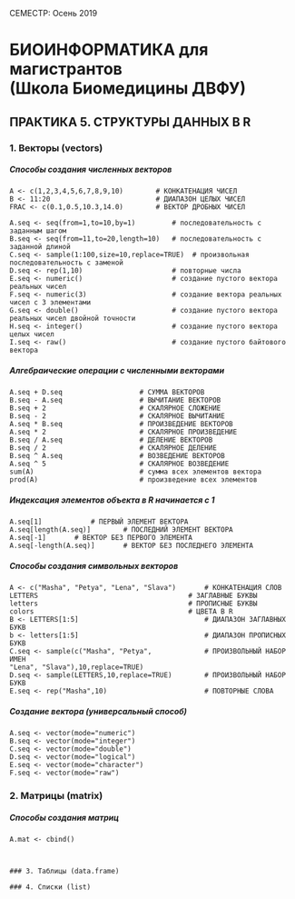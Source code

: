 СЕМЕСТР: Осень 2019

# БИОИНФОРМАТИКА для магистрантов<br/>(Школа Биомедицины ДВФУ)

## ПРАКТИКА 5. СТРУКТУРЫ ДАННЫХ В R

### 1. Векторы (vectors)

##### Способы создания численных векторов
```
A <- c(1,2,3,4,5,6,7,8,9,10)		# КОНКАТЕНАЦИЯ ЧИСЕЛ
B <- 11:20							# ДИАПАЗОН ЦЕЛЫХ ЧИСЕЛ
FRAC <- c(0.1,0.5,10.3,14.0)		# ВЕКТОР ДРОБНЫХ ЧИСЕЛ

A.seq <- seq(from=1,to=10,by=1)			# последовательность с заданным шагом
B.seq <- seq(from=11,to=20,length=10)	# последовательность с заданной длиной
С.seq <- sample(1:100,size=10,replace=TRUE)  # произвольная последовательность с заменой
D.seq <- rep(1,10)						# повторные числа
E.seq <- numeric()						# создание пустого вектора реальных чисел
F.seq <- numeric(3)						# создание вектора реальных чисел с 3 элементами
G.seq <- double()						# создание пустого вектора реальных чисел двойной точности
H.seq <- integer()						# создание пустого вектора целых чисел
I.seq <- raw()							# создание пустого байтового вектора
```

##### Алгебраические операции с численными векторами
```
A.seq + D.seq					# СУММА ВЕКТОРОВ
B.seq - A.seq					# ВЫЧИТАНИЕ ВЕКТОРОВ
B.seq + 2						# СКАЛЯРНОЕ СЛОЖЕНИЕ
B.seq - 2						# СКАЛЯРНОЕ ВЫЧИТАНИЕ
A.seq * B.seq					# ПРОИЗВЕДЕНИЕ ВЕКТОРОВ
A.seq * 2						# СКАЛЯРНОЕ ПРОИЗВЕДЕНИЕ
B.seq / A.seq					# ДЕЛЕНИЕ ВЕКТОРОВ
B.seq / 2						# СКАЛЯРНОЕ ДЕЛЕНИЕ
B.seq ^ A.seq					# ВОЗВЕДЕНИЕ ВЕКТОРОВ
A.seq ^ 5						# СКАЛЯРНОЕ ВОЗВЕДЕНИЕ
sum(A)							# сумма всех элементов вектора
prod(A)							# произведение всех элементов
```

##### Индексация элементов объекта в R начинается с 1
```
A.seq[1]			# ПЕРВЫЙ ЭЛЕМЕНТ ВЕКТОРА
A.seq[length(A.seq)]		# ПОСЛЕДНИЙ ЭЛЕМЕНТ ВЕКТОРА
A.seq[-1]		# ВЕКТОР БЕЗ ПЕРВОГО ЭЛЕМЕНТА
A.seq[-length(A.seq)]		# ВЕКТОР БЕЗ ПОСЛЕДНЕГО ЭЛЕМЕНТА
```

##### Способы создания символьных векторов
```
A <- c("Masha", "Petya", "Lena", "Slava")		# КОНКАТЕНАЦИЯ СЛОВ
LETTERS										# ЗАГЛАВНЫЕ БУКВЫ
letters										# ПРОПИСНЫЕ БУКВЫ
colors										# ЦВЕТА В R
B <- LETTERS[1:5]								# ДИАПАЗОН ЗАГЛАВНЫХ БУКВ
b <- letters[1:5]								# ДИАПАЗОН ПРОПИСНЫХ БУКВ
С.seq <- sample(c("Masha", "Petya", 			# ПРОИЗВОЛЬНЫЙ НАБОР ИМЕН
"Lena", "Slava"),10,replace=TRUE)
D.seq <- sample(LETTERS,10,replace=TRUE)		# ПРОИЗВОЛЬНЫЙ НАБОР БУКВ
E.seq <- rep("Masha",10)						# ПОВТОРНЫЕ СЛОВА
```

##### Создание вектора (универсальный способ)
```
A.seq <- vector(mode="numeric")
B.seq <- vector(mode="integer")
C.seq <- vector(mode="double")
D.seq <- vector(mode="logical")
E.seq <- vector(mode="character")
F.seq <- vector(mode="raw")
```


### 2. Матрицы (matrix)
##### Способы создания матриц
```
A.mat <- cbind()



### 3. Таблицы (data.frame)

### 4. Списки (list)

